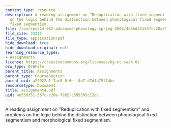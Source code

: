 ```yaml
---
content_type: resource
description: A reading assignment on "Reduplication with fixed segmentism" and problems
  on the logic behind the distinction between phonological fixed segmentism and morphological
  fixed segmentism.
file: /courses/24-962-advanced-phonology-spring-2005/4e55d351557cc20a7982c595305c12dc_assignment4.pdf
file_size: 33315
file_type: application/pdf
hide_download: true
hide_download_original: null
learning_resource_types:
- Assignments
license: https://creativecommons.org/licenses/by-nc-sa/4.0/
ocw_type: OCWFile
parent_title: Assignments
parent_type: CourseSection
parent_uid: a29922a1-7ac8-0f6e-f4d7-d7d1b79f14bc
resourcetype: Document
title: assignment4.pdf
uid: 4e55d351-557c-c20a-7982-c595305c12dc
---
```

A reading assignment on "Reduplication with fixed segmentism" and problems on the logic behind the distinction between phonological fixed segmentism and morphological fixed segmentism.
